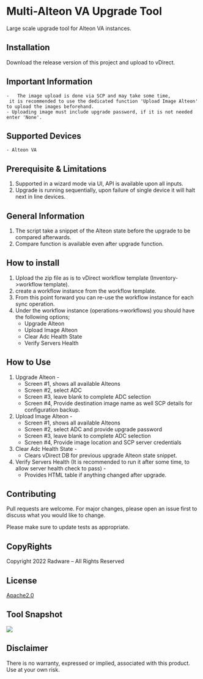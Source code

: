 # Multi-Alteon VA Upgrade Tool

Large scale upgrade tool for Alteon VA instances.

## Installation

Download the release version of this project and upload to vDirect.

## Important Information
    -   The image upload is done via SCP and may take some time,
     it is recommended to use the dedicated function 'Upload Image Alteon' to upload the images beforehand.
    - Uploading image must include upgrade password, if it is not needed enter 'None'.   

## Supported Devices

	- Alteon VA

## Prerequisite & Limitations

1. Supported in a wizard mode via UI, API is available upon all inputs.
2. Upgrade is running sequentially, upon failure of single device it will halt next in line devices. 

## General Information

1. The script take a snippet of the Alteon state before the upgrade to be compared afterwards.
2. Compare function is available even after upgrade function. 

## How to install

1. Upload the zip file as is to vDirect workflow template (Inventory->workflow template).
2. create a workflow instance from the workflow template.
3. From this point forward you can re-use the workflow instance for each sync operation.
4. Under the workflow instance (operations->workflows) you should have the following options;
    -  Upgrade Alteon
    -  Upload Image Alteon
    -  Clear Adc Health State
    -  Verify Servers Health

## How to Use 
1. Upgrade Alteon - 
    * Screen #1, shows all available Alteons
    * Screen #2, select ADC
    * Screen #3, leave blank to complete ADC selection
    * Screen #4, Provide destination image name as well SCP details for configuration backup.
2. Upload Image Alteon -
    * Screen #1, shows all available Alteons
    * Screen #2, select ADC and provide upgrade password
    * Screen #3, leave blank to complete ADC selection
    * Screen #4, Provide image location and SCP server credentials
3. Clear Adc Health State -
    * Clears vDirect DB for previous upgrade Alteon state snippet.
4. Verify Servers Health (It is recommended to run it after some time, to allow server health check to pass) -
    * Provides HTML table if anything changed after upgrade.

## Contributing
Pull requests are welcome. For major changes, please open an issue first to discuss what you would like to change.

Please make sure to update tests as appropriate.

## CopyRights
Copyright 2022 Radware – All Rights Reserved

## License
[Apache2.0](https://choosealicense.com/licenses/apache-2.0/)

## Tool Snapshot
![](https://i.imgur.com/gCW3gzx.png)

## Disclaimer
There is no warranty, expressed or implied, associated with this product.
Use at your own risk.

